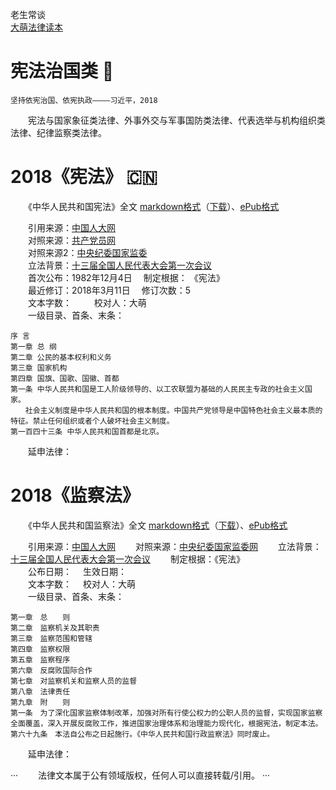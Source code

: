 老生常谈  
[大萌法律读本](../ "返回上一级")

宪法治国类 🌅
=============

	坚持依宪治国、依宪执政————习近平，2018

　　宪法与国家象征类法律、外事外交与军事国防类法律、代表选举与机构组织类法律、纪律监察类法律。


2018《宪法》 🇨🇳
=============

　　《中华人民共和国宪法》全文 [markdown格式](xianfa/201803-宪法.txt "根本大法，依宪治国")（[下载](xianfa/201803-宪法.txt.md)）、[ePub格式](xianfa/201803-宪法.epub "")

　　引用来源：[中国人大网](http://www.npc.gov.cn/npc/c30834/202006/75ba6483b8344591abd07917e1d25cc8.shtml )  
　　对照来源：[共产党员网](http://news.12371.cn/2018/03/22/ARTI1521673331685307.shtml )  
　　对照来源2：[中央纪委国家监委](http://www.ccdi.gov.cn/fgk/law_display/6341 )  
　　立法背景：[十三届全国人民代表大会第一次会议](http://www.npc.gov.cn/zgrdw/npc/lfzt/rlyw/node_33714.htm)  
　　首次公布：1982年12月4日　	制定根据： 《宪法》  
　　最近修订：2018年3月11日　	修订次数：5  
　　文本字数：	　	　校对人：大萌  
　　一级目录、首条、末条：
  
	序 言
	第一章 总 纲
	第二章 公民的基本权利和义务
	第三章 国家机构
	第四章 国旗、国歌、国徽、首都
	第一条 中华人民共和国是工人阶级领导的、以工农联盟为基础的人民民主专政的社会主义国家。
	　　社会主义制度是中华人民共和国的根本制度。中国共产党领导是中国特色社会主义最本质的特征。禁止任何组织或者个人破坏社会主义制度。
	第一百四十三条 中华人民共和国首都是北京。

　　延申法律：

2018《监察法》
============

　　《中华人民共和国监察法》全文 [markdown格式]( "根本大法，依宪治国")（[下载]()）、[ePub格式]( "")

　　引用来源：[中国人大网](http://www.npc.gov.cn/zgrdw/npc/xinwen/2018-03/21/content_2052362.htm)
　　对照来源：[中央纪委国家监委网](http://www.ccdi.gov.cn/fgk/law_display/6340)
　　立法背景：[十三届全国人民代表大会第一次会议](http://www.npc.gov.cn/zgrdw/npc/lfzt/rlyw/node_33561.htm)
　　制定根据：《宪法》  
　　公布日期：	　生效日期：  
　　文本字数：	　校对人：大萌  
　　一级目录、首条、末条：
  
	第一章　总　　则
	第二章　监察机关及其职责
	第三章　监察范围和管辖
	第四章　监察权限
	第五章　监察程序
	第六章　反腐败国际合作
	第七章　对监察机关和监察人员的监督
	第八章　法律责任
	第九章　附　　则
	第一条　为了深化国家监察体制改革，加强对所有行使公权力的公职人员的监督，实现国家监察全面覆盖，深入开展反腐败工作，推进国家治理体系和治理能力现代化，根据宪法，制定本法。
	第六十九条　本法自公布之日起施行。《中华人民共和国行政监察法》同时废止。

　　延申法律：

···
　　法律文本属于公有领域版权，任何人可以直接转载/引用。
···
